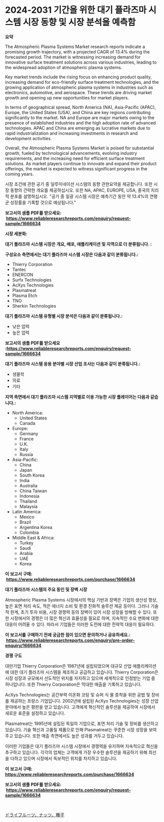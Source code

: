 <p><h1>2024-2031 기간을 위한 대기 플라즈마 시스템 시장 동향 및 시장 분석을 예측함</h1></p><p><strong>요약</strong></p>
<p><p>The Atmospheric Plasma Systems Market research reports indicate a promising growth trajectory, with a projected CAGR of 13.4% during the forecasted period. The market is witnessing increasing demand for innovative surface treatment solutions across various industries, leading to the widespread adoption of atmospheric plasma systems.</p><p>Key market trends include the rising focus on enhancing product quality, increasing demand for eco-friendly surface treatment technologies, and the growing application of atmospheric plasma systems in industries such as electronics, automotive, and aerospace. These trends are driving market growth and opening up new opportunities for market players.</p><p>In terms of geographical spread, North America (NA), Asia-Pacific (APAC), Europe, the United States (USA), and China are key regions contributing significantly to the market. NA and Europe are major markets owing to the presence of established industries and the high adoption rate of advanced technologies. APAC and China are emerging as lucrative markets due to rapid industrialization and increasing investments in research and development activities.</p><p>Overall, the Atmospheric Plasma Systems Market is poised for substantial growth, fueled by technological advancements, evolving industry requirements, and the increasing need for efficient surface treatment solutions. As market players continue to innovate and expand their product offerings, the market is expected to witness significant progress in the coming years.</p><p>시장 조건에 관한 공기 중 일루미네이션 시스템의 동향 관한요약을 제공합니다. 또한 시장 동향의 간략한 개요를 제공하십시오. 또한 NA, APAC, EUROPE, USA, 중국의 지리적 분포를 설명하십시오. "공기 중 일광 시스템 시장은 예측기간 동안 약 13.4%의 연평균 성장률을 기록할 것으로 예상됩니다."</p></p>
<p><strong>보고서의 샘플 PDF를 받으세요: &nbsp;<a href="https://www.reliableresearchreports.com/enquiry/request-sample/1666634">https://www.reliableresearchreports.com/enquiry/request-sample/1666634</a></strong></p>
<p><strong>시장 세분화:</strong></p>
<p><strong> 대기 플라즈마 시스템 시장은 개요, 배포, 애플리케이션 및 지역으로 더 분류됩니다. :</strong></p>
<p><strong>구성요소 측면에서는 대기 플라즈마 시스템 시장은 다음과 같이 분류됩니다.:</strong></p>
<p><ul><li>Thierry Corporation</li><li>Tantec</li><li>ENERCON</li><li>Surfx Technologies</li><li>AcXys Technologies</li><li>Plasmatreat</li><li>Plasma Etch</li><li>TNO</li><li>Sherkin Technologies</li></ul></p>
<p><strong> 대기 플라즈마 시스템 유형별 시장 분석은 다음과 같이 분류됩니다.:</strong></p>
<p><ul><li>낮은 압력</li><li>높은 압력</li></ul></p>
<p><strong>보고서의 샘플 PDF를 받으세요 :<a href="https://www.reliableresearchreports.com/enquiry/request-sample/1666634">https://www.reliableresearchreports.com/enquiry/request-sample/1666634</a></strong></p>
<p><strong> 대기 플라즈마 시스템 응용 분야별 시장 산업 조사는 다음과 같이 분류됩니다.:</strong></p>
<p><ul><li>생물학</li><li>의료</li><li>기타</li></ul></p>
<p><strong>지역 측면에서 대기 플라즈마 시스템 지역별로 이용 가능한 시장 플레이어는 다음과 같습니다.:</strong></p>
<p><ul>
    <li>
        North America:
        <ul>
            <li>United States</li>
            <li>Canada</li>
        </ul>
    </li>
    <li>
        Europe:
        <ul>
            <li>Germany</li>
            <li>France</li>
            <li>U.K.</li>
            <li>Italy</li>
            <li>Russia</li>
        </ul>
    </li>
    <li>
        Asia-Pacific:
        <ul>
            <li>China</li>
            <li>Japan</li>
            <li>South Korea</li>
            <li>India</li>
            <li>Australia</li>
            <li>China Taiwan</li>
            <li>Indonesia</li>
            <li>Thailand</li>
            <li>Malaysia</li>
        </ul>
    </li>
    <li>
        Latin America:
        <ul>
            <li>Mexico</li>
            <li>Brazil</li>
            <li>Argentina Korea</li>
            <li>Colombia</li>
        </ul>
    </li>
    <li>
        Middle East & Africa:
        <ul>
            <li>Turkey</li>
            <li>Saudi</li>
            <li>Arabia</li>
            <li>UAE</li>
            <li>Korea</li>
        </ul>
    </li>
    </ul></p>
<p><strong>이 보고서 구매: &nbsp;<a href="https://www.reliableresearchreports.com/purchase/1666634">https://www.reliableresearchreports.com/purchase/1666634</a></strong></p>
<p><strong>대기 플라즈마 시스템의 주요 동인 및 장벽 시장</strong></p>
<p><p>Atmospheric Plasma Systems 시장에서의 핵심 기반과 장벽은 기업의 생산성 향상, 높은 표면 처리 속도, 적은 에너지 소비 및 환경 친화적 솔루션 제공 등이다. 그러나 기술적 한계, 초기 투자 비용, 시장 경쟁력 등의 장벽이 있어 시장 성장을 방해할 수 있다. 또한 시장에서의 경쟁은 더 많은 혁신과 효율성을 필요로 하며, 지속적인 수요 변화에 대한 대응이 어려울 수 있다. 따라서 기업들은 이러한 도전에 대한 전략적 대응이 필요하다.</p></p>
<p><strong>이 보고서를 구매하기 전에 궁금한 점이 있으면 문의하거나 공유하세요.: &nbsp;<a href="https://www.reliableresearchreports.com/enquiry/pre-order-enquiry/1666634">https://www.reliableresearchreports.com/enquiry/pre-order-enquiry/1666634</a></strong></p>
<p><strong>경쟁 구도</strong></p>
<p><p>대만기업 Thierry Corporation은 1987년에 설립되었으며 대규모 산업 애플리케이션에 대한 대기 플라즈마 시스템을 제조하고 공급하고 있습니다. Thierry Corporation은 시장 성장과 규모에서 선도적인 위치를 차지하고 있으며 세계적으로 인정받는 기업 중 하나입니다. 또한 Thierry Corporation은 막대한 매출을 기록하고 있습니다.</p><p>AcXys Technologies는 공간부력 이온화 코팅 및 슈퍼 식 물 증착을 위한 공법 및 장비를 제공하는 프랑스 기업입니다. 2002년에 설립된 AcXys Technologies는 성장 산업 분야에서 높은 평판을 얻고 있습니다. 고객에게 혁신적인 솔루션을 제공하여 시장에서 새로운 표준을 설정하고 있습니다.</p><p>Plasmatreat는 1995년에 설립된 독일의 기업으로, 표면 처리 기술 및 장비를 생산하고 있습니다. 기술 혁신과 고품질 제품으로 인해 Plasmatreat는 꾸준한 시장 성장을 보여주고 있습니다. 또한 매출 측면에서도 높은 성과를 거두고 있습니다.</p><p>이러한 기업들은 대기 플라즈마 시스템 시장에서 경쟁력을 유지하며 지속적으로 혁신을 추구하고 있습니다. 각각의 업체는 고객에게 가장 우수한 솔루션을 제공하기 위해 최선을 다하고 있으며 시장에서 독보적인 위치를 차지하고 있습니다.</p></p>
<p><strong>이 보고서 구매: &nbsp; <a href="https://www.reliableresearchreports.com/purchase/1666634">https://www.reliableresearchreports.com/purchase/1666634</a></strong></p>
<p><strong>보고서의 샘플 PDF를 받으세요: &nbsp;<a href="https://www.reliableresearchreports.com/enquiry/request-sample/1666634">https://www.reliableresearchreports.com/enquiry/request-sample/1666634</a></strong><strong></strong></p>
<p>&nbsp;</p>
<p><p><a href="https://github.com/zoetazuur/Market-Research-Report-List-1/blob/main/628945515250.md">ドライフルーツ、ナッツ、種子</a></p></p>